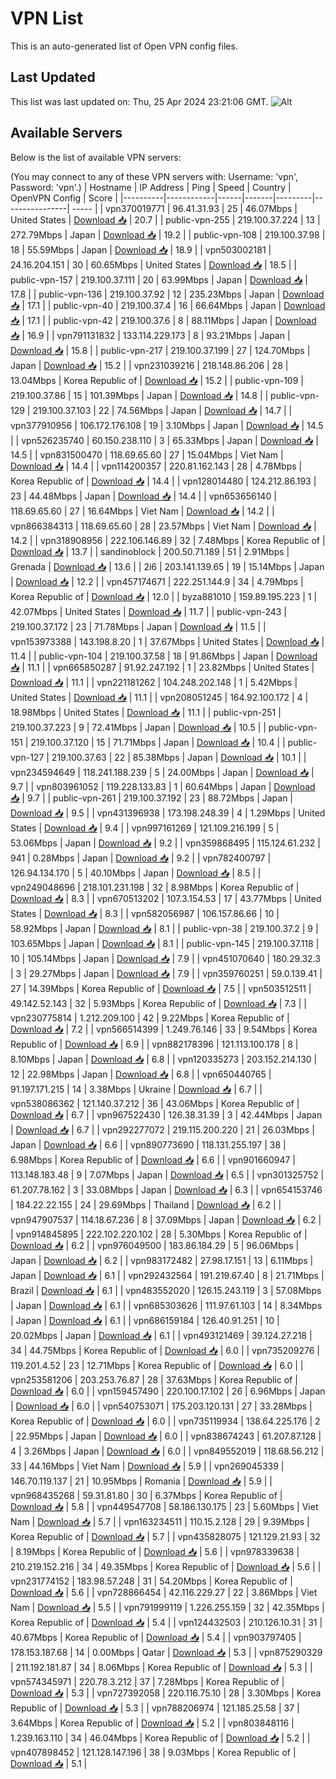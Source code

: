 # VPN List

This is an auto-generated list of Open VPN config files.

## Last Updated

This list was last updated on: Thu, 25 Apr 2024 23:21:06 GMT.
![Alt](https://repobeats.axiom.co/api/embed/186b98318ef1479477931607c1ad7d823f12451f.svg "Repobeats analytics image")

## Available Servers

Below is the list of available VPN servers:

(You may connect to any of these VPN servers with: Username: 'vpn', Password: 'vpn'.)
| Hostname | IP Address | Ping | Speed | Country | OpenVPN Config | Score |
|----------|------------|------|-------|---------|----------------| ----- |
| vpn370019771 | 96.41.31.93 | 25 | 46.07Mbps | United States | [Download 📥](./configs/server_0_US.ovpn) | 20.7 |
| public-vpn-255 | 219.100.37.224 | 13 | 272.79Mbps | Japan | [Download 📥](./configs/server_1_JP.ovpn) | 19.2 |
| public-vpn-108 | 219.100.37.98 | 18 | 55.59Mbps | Japan | [Download 📥](./configs/server_2_JP.ovpn) | 18.9 |
| vpn503002181 | 24.16.204.151 | 30 | 60.65Mbps | United States | [Download 📥](./configs/server_3_US.ovpn) | 18.5 |
| public-vpn-157 | 219.100.37.111 | 20 | 63.99Mbps | Japan | [Download 📥](./configs/server_4_JP.ovpn) | 17.8 |
| public-vpn-136 | 219.100.37.92 | 12 | 235.23Mbps | Japan | [Download 📥](./configs/server_5_JP.ovpn) | 17.1 |
| public-vpn-40 | 219.100.37.4 | 16 | 66.64Mbps | Japan | [Download 📥](./configs/server_6_JP.ovpn) | 17.1 |
| public-vpn-42 | 219.100.37.6 | 8 | 88.11Mbps | Japan | [Download 📥](./configs/server_7_JP.ovpn) | 16.9 |
| vpn791131832 | 133.114.229.173 | 8 | 93.21Mbps | Japan | [Download 📥](./configs/server_8_JP.ovpn) | 15.8 |
| public-vpn-217 | 219.100.37.199 | 27 | 124.70Mbps | Japan | [Download 📥](./configs/server_9_JP.ovpn) | 15.2 |
| vpn231039216 | 218.148.86.206 | 28 | 13.04Mbps | Korea Republic of | [Download 📥](./configs/server_10_KR.ovpn) | 15.2 |
| public-vpn-109 | 219.100.37.86 | 15 | 101.39Mbps | Japan | [Download 📥](./configs/server_11_JP.ovpn) | 14.8 |
| public-vpn-129 | 219.100.37.103 | 22 | 74.56Mbps | Japan | [Download 📥](./configs/server_12_JP.ovpn) | 14.7 |
| vpn377910956 | 106.172.176.108 | 19 | 3.10Mbps | Japan | [Download 📥](./configs/server_13_JP.ovpn) | 14.5 |
| vpn526235740 | 60.150.238.110 | 3 | 65.33Mbps | Japan | [Download 📥](./configs/server_14_JP.ovpn) | 14.5 |
| vpn831500470 | 118.69.65.60 | 27 | 15.04Mbps | Viet Nam | [Download 📥](./configs/server_15_VN.ovpn) | 14.4 |
| vpn114200357 | 220.81.162.143 | 28 | 4.78Mbps | Korea Republic of | [Download 📥](./configs/server_16_KR.ovpn) | 14.4 |
| vpn128014480 | 124.212.86.193 | 23 | 44.48Mbps | Japan | [Download 📥](./configs/server_17_JP.ovpn) | 14.4 |
| vpn653656140 | 118.69.65.60 | 27 | 16.64Mbps | Viet Nam | [Download 📥](./configs/server_18_VN.ovpn) | 14.2 |
| vpn866384313 | 118.69.65.60 | 28 | 23.57Mbps | Viet Nam | [Download 📥](./configs/server_19_VN.ovpn) | 14.2 |
| vpn318908956 | 222.106.146.89 | 32 | 7.48Mbps | Korea Republic of | [Download 📥](./configs/server_20_KR.ovpn) | 13.7 |
| sandinoblock | 200.50.71.189 | 51 | 2.91Mbps | Grenada | [Download 📥](./configs/server_21_GD.ovpn) | 13.6 |
| 2i6 | 203.141.139.65 | 19 | 15.14Mbps | Japan | [Download 📥](./configs/server_22_JP.ovpn) | 12.2 |
| vpn457174671 | 222.251.144.9 | 34 | 4.79Mbps | Korea Republic of | [Download 📥](./configs/server_23_KR.ovpn) | 12.0 |
| byza881010 | 159.89.195.223 | 1 | 42.07Mbps | United States | [Download 📥](./configs/server_24_US.ovpn) | 11.7 |
| public-vpn-243 | 219.100.37.172 | 23 | 71.78Mbps | Japan | [Download 📥](./configs/server_25_JP.ovpn) | 11.5 |
| vpn153973388 | 143.198.8.20 | 1 | 37.67Mbps | United States | [Download 📥](./configs/server_26_US.ovpn) | 11.4 |
| public-vpn-104 | 219.100.37.58 | 18 | 91.86Mbps | Japan | [Download 📥](./configs/server_27_JP.ovpn) | 11.1 |
| vpn665850287 | 91.92.247.192 | 1 | 23.82Mbps | United States | [Download 📥](./configs/server_28_US.ovpn) | 11.1 |
| vpn221181262 | 104.248.202.148 | 1 | 5.42Mbps | United States | [Download 📥](./configs/server_29_US.ovpn) | 11.1 |
| vpn208051245 | 164.92.100.172 | 4 | 18.98Mbps | United States | [Download 📥](./configs/server_30_US.ovpn) | 11.1 |
| public-vpn-251 | 219.100.37.223 | 9 | 72.41Mbps | Japan | [Download 📥](./configs/server_31_JP.ovpn) | 10.5 |
| public-vpn-151 | 219.100.37.120 | 15 | 71.71Mbps | Japan | [Download 📥](./configs/server_32_JP.ovpn) | 10.4 |
| public-vpn-127 | 219.100.37.63 | 22 | 85.38Mbps | Japan | [Download 📥](./configs/server_33_JP.ovpn) | 10.1 |
| vpn234594649 | 118.241.188.239 | 5 | 24.00Mbps | Japan | [Download 📥](./configs/server_34_JP.ovpn) | 9.7 |
| vpn803961052 | 119.228.133.83 | 1 | 60.64Mbps | Japan | [Download 📥](./configs/server_35_JP.ovpn) | 9.7 |
| public-vpn-261 | 219.100.37.192 | 23 | 88.72Mbps | Japan | [Download 📥](./configs/server_36_JP.ovpn) | 9.5 |
| vpn431396938 | 173.198.248.39 | 4 | 1.29Mbps | United States | [Download 📥](./configs/server_37_US.ovpn) | 9.4 |
| vpn997161269 | 121.109.216.199 | 5 | 53.06Mbps | Japan | [Download 📥](./configs/server_38_JP.ovpn) | 9.2 |
| vpn359868495 | 115.124.61.232 | 941 | 0.28Mbps | Japan | [Download 📥](./configs/server_39_JP.ovpn) | 9.2 |
| vpn782400797 | 126.94.134.170 | 5 | 40.10Mbps | Japan | [Download 📥](./configs/server_40_JP.ovpn) | 8.5 |
| vpn249048696 | 218.101.231.198 | 32 | 8.98Mbps | Korea Republic of | [Download 📥](./configs/server_41_KR.ovpn) | 8.3 |
| vpn670513202 | 107.3.154.53 | 17 | 43.77Mbps | United States | [Download 📥](./configs/server_42_US.ovpn) | 8.3 |
| vpn582056987 | 106.157.86.66 | 10 | 58.92Mbps | Japan | [Download 📥](./configs/server_43_JP.ovpn) | 8.1 |
| public-vpn-38 | 219.100.37.2 | 9 | 103.65Mbps | Japan | [Download 📥](./configs/server_44_JP.ovpn) | 8.1 |
| public-vpn-145 | 219.100.37.118 | 10 | 105.14Mbps | Japan | [Download 📥](./configs/server_45_JP.ovpn) | 7.9 |
| vpn451070640 | 180.29.32.3 | 3 | 29.27Mbps | Japan | [Download 📥](./configs/server_46_JP.ovpn) | 7.9 |
| vpn359760251 | 59.0.139.41 | 27 | 14.39Mbps | Korea Republic of | [Download 📥](./configs/server_47_KR.ovpn) | 7.5 |
| vpn503512511 | 49.142.52.143 | 32 | 5.93Mbps | Korea Republic of | [Download 📥](./configs/server_48_KR.ovpn) | 7.3 |
| vpn230775814 | 1.212.209.100 | 42 | 9.22Mbps | Korea Republic of | [Download 📥](./configs/server_49_KR.ovpn) | 7.2 |
| vpn566514399 | 1.249.76.146 | 33 | 9.54Mbps | Korea Republic of | [Download 📥](./configs/server_50_KR.ovpn) | 6.9 |
| vpn882178396 | 121.113.100.178 | 8 | 8.10Mbps | Japan | [Download 📥](./configs/server_51_JP.ovpn) | 6.8 |
| vpn120335273 | 203.152.214.130 | 12 | 22.98Mbps | Japan | [Download 📥](./configs/server_52_JP.ovpn) | 6.8 |
| vpn650440765 | 91.197.171.215 | 14 | 3.38Mbps | Ukraine | [Download 📥](./configs/server_53_UA.ovpn) | 6.7 |
| vpn538086362 | 121.140.37.212 | 36 | 43.06Mbps | Korea Republic of | [Download 📥](./configs/server_54_KR.ovpn) | 6.7 |
| vpn967522430 | 126.38.31.39 | 3 | 42.44Mbps | Japan | [Download 📥](./configs/server_55_JP.ovpn) | 6.7 |
| vpn292277072 | 219.115.200.220 | 21 | 26.03Mbps | Japan | [Download 📥](./configs/server_56_JP.ovpn) | 6.6 |
| vpn890773690 | 118.131.255.197 | 38 | 6.98Mbps | Korea Republic of | [Download 📥](./configs/server_57_KR.ovpn) | 6.6 |
| vpn901660947 | 113.148.183.48 | 9 | 7.07Mbps | Japan | [Download 📥](./configs/server_58_JP.ovpn) | 6.5 |
| vpn301325752 | 61.207.78.162 | 3 | 33.08Mbps | Japan | [Download 📥](./configs/server_59_JP.ovpn) | 6.3 |
| vpn654153746 | 184.22.22.155 | 24 | 29.69Mbps | Thailand | [Download 📥](./configs/server_60_TH.ovpn) | 6.2 |
| vpn947907537 | 114.18.67.236 | 8 | 37.09Mbps | Japan | [Download 📥](./configs/server_61_JP.ovpn) | 6.2 |
| vpn914845895 | 222.102.220.102 | 28 | 5.30Mbps | Korea Republic of | [Download 📥](./configs/server_62_KR.ovpn) | 6.2 |
| vpn976049500 | 183.86.184.29 | 5 | 96.06Mbps | Japan | [Download 📥](./configs/server_63_JP.ovpn) | 6.2 |
| vpn983172482 | 27.98.17.151 | 13 | 6.11Mbps | Japan | [Download 📥](./configs/server_64_JP.ovpn) | 6.1 |
| vpn292432564 | 191.219.67.40 | 8 | 21.71Mbps | Brazil | [Download 📥](./configs/server_65_BR.ovpn) | 6.1 |
| vpn483552020 | 126.15.243.119 | 3 | 57.08Mbps | Japan | [Download 📥](./configs/server_66_JP.ovpn) | 6.1 |
| vpn685303626 | 111.97.61.103 | 14 | 8.34Mbps | Japan | [Download 📥](./configs/server_67_JP.ovpn) | 6.1 |
| vpn686159184 | 126.40.91.251 | 10 | 20.02Mbps | Japan | [Download 📥](./configs/server_68_JP.ovpn) | 6.1 |
| vpn493121469 | 39.124.27.218 | 34 | 44.75Mbps | Korea Republic of | [Download 📥](./configs/server_69_KR.ovpn) | 6.0 |
| vpn735209276 | 119.201.4.52 | 23 | 12.71Mbps | Korea Republic of | [Download 📥](./configs/server_70_KR.ovpn) | 6.0 |
| vpn253581206 | 203.253.76.87 | 28 | 37.63Mbps | Korea Republic of | [Download 📥](./configs/server_71_KR.ovpn) | 6.0 |
| vpn159457490 | 220.100.17.102 | 26 | 6.96Mbps | Japan | [Download 📥](./configs/server_72_JP.ovpn) | 6.0 |
| vpn540753071 | 175.203.120.131 | 27 | 33.28Mbps | Korea Republic of | [Download 📥](./configs/server_73_KR.ovpn) | 6.0 |
| vpn735119934 | 138.64.225.176 | 2 | 22.95Mbps | Japan | [Download 📥](./configs/server_74_JP.ovpn) | 6.0 |
| vpn838674243 | 61.207.87.128 | 4 | 3.26Mbps | Japan | [Download 📥](./configs/server_75_JP.ovpn) | 6.0 |
| vpn849552019 | 118.68.56.212 | 33 | 44.16Mbps | Viet Nam | [Download 📥](./configs/server_76_VN.ovpn) | 5.9 |
| vpn269045339 | 146.70.119.137 | 21 | 10.95Mbps | Romania | [Download 📥](./configs/server_77_RO.ovpn) | 5.9 |
| vpn968435268 | 59.31.81.80 | 30 | 6.37Mbps | Korea Republic of | [Download 📥](./configs/server_78_KR.ovpn) | 5.8 |
| vpn449547708 | 58.186.130.175 | 23 | 5.60Mbps | Viet Nam | [Download 📥](./configs/server_79_VN.ovpn) | 5.7 |
| vpn163234511 | 110.15.2.128 | 29 | 9.39Mbps | Korea Republic of | [Download 📥](./configs/server_80_KR.ovpn) | 5.7 |
| vpn435828075 | 121.129.21.93 | 32 | 8.19Mbps | Korea Republic of | [Download 📥](./configs/server_81_KR.ovpn) | 5.6 |
| vpn978339638 | 210.219.152.216 | 34 | 49.35Mbps | Korea Republic of | [Download 📥](./configs/server_82_KR.ovpn) | 5.6 |
| vpn231774152 | 183.98.57.248 | 31 | 54.20Mbps | Korea Republic of | [Download 📥](./configs/server_83_KR.ovpn) | 5.6 |
| vpn728866454 | 42.116.229.27 | 22 | 3.86Mbps | Viet Nam | [Download 📥](./configs/server_84_VN.ovpn) | 5.5 |
| vpn791999119 | 1.226.255.159 | 32 | 42.35Mbps | Korea Republic of | [Download 📥](./configs/server_85_KR.ovpn) | 5.4 |
| vpn124432503 | 210.126.10.31 | 31 | 40.67Mbps | Korea Republic of | [Download 📥](./configs/server_86_KR.ovpn) | 5.4 |
| vpn903797405 | 178.153.187.68 | 14 | 0.00Mbps | Qatar | [Download 📥](./configs/server_87_QA.ovpn) | 5.3 |
| vpn875290329 | 211.192.181.87 | 34 | 8.06Mbps | Korea Republic of | [Download 📥](./configs/server_88_KR.ovpn) | 5.3 |
| vpn574345971 | 220.78.3.212 | 37 | 7.28Mbps | Korea Republic of | [Download 📥](./configs/server_89_KR.ovpn) | 5.3 |
| vpn727392058 | 220.116.75.10 | 28 | 3.30Mbps | Korea Republic of | [Download 📥](./configs/server_90_KR.ovpn) | 5.3 |
| vpn788206974 | 121.185.25.58 | 37 | 3.64Mbps | Korea Republic of | [Download 📥](./configs/server_91_KR.ovpn) | 5.2 |
| vpn803848116 | 1.239.163.110 | 34 | 46.04Mbps | Korea Republic of | [Download 📥](./configs/server_92_KR.ovpn) | 5.2 |
| vpn407898452 | 121.128.147.196 | 38 | 9.03Mbps | Korea Republic of | [Download 📥](./configs/server_93_KR.ovpn) | 5.1 |
